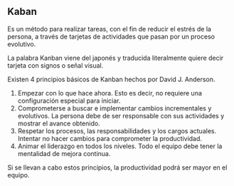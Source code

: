 ## Kaban
Es un método para realizar tareas, con el fin de reducir el estrés de la persona, a través de tarjetas de actividades que pasan por un proceso evolutivo.

La palabra Kanban viene del japonés y traducida literalmente quiere decir tarjeta con signos o señal visual.

Existen 4 principios básicos de Kanban hechos por David J. Anderson.
 1. Empezar con lo que hace ahora. Esto es decir, no requiere una configuración especial para iniciar.
 2. Comprometerse a buscar e implementar cambios incrementales y evolutivos. La persona debe de ser responsable con sus actividades y mostrar el avance obtenido.
 3. Respetar los procesos, las responsabilidades y los cargos actuales. Intentar no hacer cambios para comprometer la productividad.
 4. Animar el liderazgo en todos los niveles. Todo el equipo debe tener la mentalidad de mejora continua.

 Si se llevan a cabo estos principios, la productividad podrá ser mayor en el equipo.
